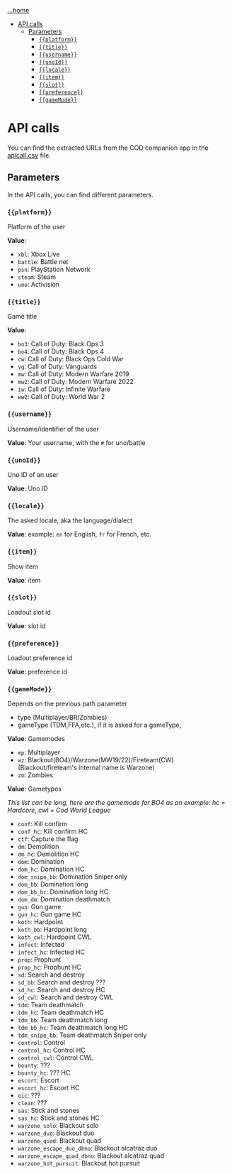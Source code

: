 [...home](README.md)

- [API calls](#api-calls)
  - [Parameters](#parameters)
    - [`{{platform}}`](#platform)
    - [`{{title}}`](#title)
    - [`{{username}}`](#username)
    - [`{{unoId}}`](#unoid)
    - [`{{locale}}`](#locale)
    - [`{{item}}`](#item)
    - [`{{slot}}`](#slot)
    - [`{{preference}}`](#preference)
    - [`{{gameMode}}`](#gamemode)


# API calls

You can find the extracted URLs from the COD companion app in the [apicall.csv](apicall.csv) file.

## Parameters

In the API calls, you can find different parameters.

### `{{platform}}`

Platform of the user

**Value**: 

- `xbl`: Xbox Live
- `battle`: Battle net
- `psn`: PlayStation Network
- `steam`: Steam
- `uno`: Activision

### `{{title}}`

Game title

**Value**: 

- `bo3`: Call of Duty: Black Ops 3
- `bo4`: Call of Duty: Black Ops 4
- `cw`: Call of Duty: Black Ops Cold War
- `vg`: Call of Duty: Vanguards
- `mw`: Call of Duty: Modern Warfare 2019
- `mw2`: Call of Duty: Modern Warfare 2022
- `iw`: Call of Duty: Infinite Warfare
- `ww2`: Call of Duty: World War 2


### `{{username}}`

Username/identifier of the user

**Value**: Your username, with the `#` for uno/battle

### `{{unoId}}`

Uno ID of an user

**Value**: Uno ID

### `{{locale}}`

The asked locale, aka the language/dialect

**Value**: example: `en` for English, `fr` for French, etc.

### `{{item}}`

Show item

**Value**: item

### `{{slot}}`

Loadout slot id

**Value**: slot id

### `{{preference}}`

Loadout preference id

**Value**: preference id

### `{{gameMode}}` 

Depends on the previous path parameter

- type (Multiplayer/BR/Zombies)
- gameType (TDM,FFA,etc.), if it is asked for a gameType, 

**Value**: Gamemodes

- `mp`: Multiplayer
- `wz`: Blackout(BO4)/Warzone(MW19/22)/Fireteam(CW) (Blackout/fireteam's internal name is Warzone)
- `zm`: Zombies


**Value**: Gametypes

*This list can be long, here are the gamemode for BO4 as an example: hc = Hardcore, cwl = Cod World League*

- `conf`: Kill confirm
- `conf_hc`: Kill confirm HC
- `ctf`: Capture the flag
- `dm`: Demolition
- `dm_hc`: Demolition HC
- `dom`: Domination
- `dom_hc`: Domination HC
- `dom_snipe_bb`: Domination Sniper only
- `dom_bb`: Domination long
- `dom_bb_hc`: Domination long HC
- `dom_dm`: Domination deathmatch
- `gun`: Gun game
- `gun_hc`: Gun game HC
- `koth`: Hardpoint
- `koth_bb`: Hardpoint long
- `koth_cwl`: Hardpoint CWL
- `infect`: Infected
- `infect_hc`: Infected HC
- `prop`: Prophunt
- `prop_hc`: Prophunt HC
- `sd`: Search and destroy
- `sd_bb`: Search and destroy ???
- `sd_hc`: Search and destroy HC
- `sd_cwl`: Search and destroy CWL
- `tdm`: Team deathmatch
- `tdm_hc`: Team deathmatch HC
- `tdm_bb`: Team deathmatch long
- `tdm_bb_hc`: Team deathmatch long HC
- `tdm_snipe_bb`: Team deathmatch Sniper only
- `control`: Control 
- `control_hc`: Control HC
- `control_cwl`: Control CWL
- `bounty`: ???
- `bounty_hc`: ??? HC
- `escort`: Escort
- `escort_hc`: Escort HC
- `oic`: ???
- `clean`: ???
- `sas`: Stick and stones
- `sas_hc`: Stick and stones HC
- `warzone_solo`: Blackout solo
- `warzone_duo`: Blackout duo
- `warzone_quad`: Blackout quad
- `warzone_escape_duo_dbno`: Blackout alcatraz duo
- `warzone_escape_quad_dbno`: Blackout alcatraz quad
- `warzone_hot_pursuit`: Blackout hot pursuit

